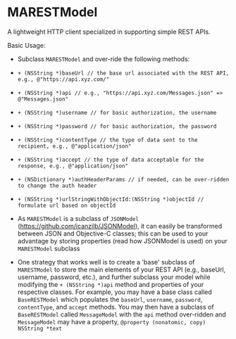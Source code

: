 # MARESTModel

A lightweight HTTP client specialized in supporting simple REST APIs.

Basic Usage:

* Subclass `MARESTModel` and over-ride the following methods:
 * `+ (NSString *)baseUrl // the base url associated with the REST API, e.g., @"https://api.xyz.com/"`
 * `+ (NSString *)api // e.g., "https://api.xyz.com/Messages.json" => @"Messages.json"`
 * `+ (NSString *)username // for basic authorization, the username`
 * `+ (NSString *)password // for basic authorization, the password`
 * `+ (NSString *)contentType // the type of data sent to the recipient, e.g., @"application/json"`
 * `+ (NSString *)accept // the type of data acceptable for the response, e.g., @"application/json"`
 * `+ (NSDictionary *)authHeaderParams // if needed, can be over-ridden to change the auth header` 
 * `+ (NSString *)urlStringWithObjectId:(NSString *)objectId // formulate url based on objectId`

* As `MARESTModel` is a subclass of `JSONModel` (https://github.com/icanzilb/JSONModel), it can easily be transformed between JSON and Objective-C classes; this can be used to your advantage by storing properties (read how JSONModel is used) on your `MARESTModel` subclass

* One strategy that works well is to create a 'base' subclass of `MARESTModel` to store the main elements of your REST API (e.g., baseUrl, username, password, etc.), and further subclass your model while modifying the `+ (NSString *)api` method and properties of your respective classes. For example, you may have a base class called `BaseRESTModel` which populates the `baseUrl`, `username`, `password`, `contentType`, and `accept` methods. You may then have a subclass of `BaseRESTModel` called `MessageModel` with the `api` method over-ridden and `MessageModel` may have a property, `@property (nonatomic, copy) NSString *text`
